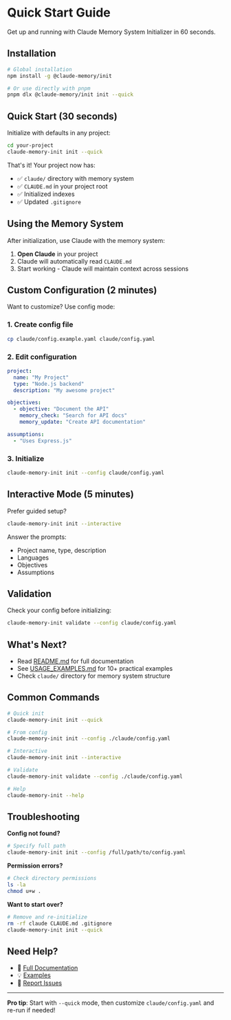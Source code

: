 # Quick Start Guide

Get up and running with Claude Memory System Initializer in 60 seconds.

## Installation

```bash
# Global installation
npm install -g @claude-memory/init

# Or use directly with pnpm
pnpm dlx @claude-memory/init init --quick
```

## Quick Start (30 seconds)

Initialize with defaults in any project:

```bash
cd your-project
claude-memory-init init --quick
```

That's it! Your project now has:
- ✅ `claude/` directory with memory system
- ✅ `CLAUDE.md` in your project root
- ✅ Initialized indexes
- ✅ Updated `.gitignore`

## Using the Memory System

After initialization, use Claude with the memory system:

1. **Open Claude** in your project
2. Claude will automatically read `CLAUDE.md`
3. Start working - Claude will maintain context across sessions

## Custom Configuration (2 minutes)

Want to customize? Use config mode:

### 1. Create config file

```bash
cp claude/config.example.yaml claude/config.yaml
```

### 2. Edit configuration

```yaml
project:
  name: "My Project"
  type: "Node.js backend"
  description: "My awesome project"

objectives:
  - objective: "Document the API"
    memory_check: "Search for API docs"
    memory_update: "Create API documentation"

assumptions:
  - "Uses Express.js"
```

### 3. Initialize

```bash
claude-memory-init init --config claude/config.yaml
```

## Interactive Mode (5 minutes)

Prefer guided setup?

```bash
claude-memory-init init --interactive
```

Answer the prompts:
- Project name, type, description
- Languages
- Objectives
- Assumptions

## Validation

Check your config before initializing:

```bash
claude-memory-init validate --config claude/config.yaml
```

## What's Next?

- Read [README.md](./README.md) for full documentation
- See [USAGE_EXAMPLES.md](./USAGE_EXAMPLES.md) for 10+ practical examples
- Check `claude/` directory for memory system structure

## Common Commands

```bash
# Quick init
claude-memory-init init --quick

# From config
claude-memory-init init --config ./claude/config.yaml

# Interactive
claude-memory-init init --interactive

# Validate
claude-memory-init validate --config ./claude/config.yaml

# Help
claude-memory-init --help
```

## Troubleshooting

**Config not found?**
```bash
# Specify full path
claude-memory-init init --config /full/path/to/config.yaml
```

**Permission errors?**
```bash
# Check directory permissions
ls -la
chmod u+w .
```

**Want to start over?**
```bash
# Remove and re-initialize
rm -rf claude CLAUDE.md .gitignore
claude-memory-init init --quick
```

## Need Help?

- 📖 [Full Documentation](./README.md)
- 💡 [Examples](./USAGE_EXAMPLES.md)
- 🐛 [Report Issues](https://github.com/yourusername/claude-memory-init/issues)

---

**Pro tip**: Start with `--quick` mode, then customize `claude/config.yaml` and re-run if needed!
